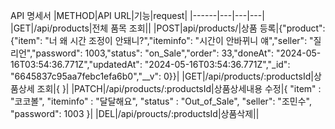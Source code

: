 API 명세서
|METHOD|API URL|기능|request|
|------|---|---|---|
|GET|/api/products|전체 품목 조회||
|POST|api/products/|상품 등록|{"product": {"item": "너 왜 시간 조정이 안돼니?","iteminfo": "시간이 안바뀌니 얘","seller": "질리언","password": 1003,"status": "on_Sale","order": 33,"doneAt": "2024-05-16T03:54:36.771Z","updatedAt": "2024-05-16T03:54:36.771Z","_id": "6645837c95aa7febc1efa6b0","__v": 0}}|
|GET|/api/products/:productsId|상품상세 조회|{
}|
|PATCH|/api/products/:productsId|상품상세내용 수정|{
	"item" : "코코볼",
	"iteminfo" : "달달해요",
	"status" : "Out_of_Sale",
	"seller": "조민수",
	"password": 1003
}|
|DEL|/api/proucts/:productsId|상품삭제||

